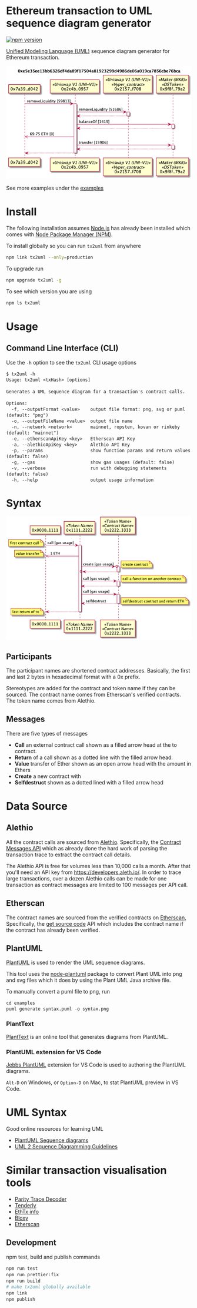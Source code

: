 # Ethereum transaction to UML sequence diagram generator

[![npm version](https://badge.fury.io/js/tx2uml.svg)](https://badge.fury.io/js/tx2uml)

[Unified Modeling Language (UML)](https://en.wikipedia.org/wiki/Unified_Modeling_Language) sequence diagram generator for Ethereum transaction.

![Uniswap MKR remove](./examples/uniswapMKRRemove.png)

See more examples under the [examples](./examples/README.md#example-uml-sequence-diagrams)

# Install

The following installation assumes [Node.js](https://nodejs.org/en/download/) has already been installed which comes with [Node Package Manager (NPM)](https://www.npmjs.com/).

To install globally so you can run `tx2uml` from anywhere

```bash
npm link tx2uml --only=production
```

To upgrade run

```bash
npm upgrade tx2uml -g
```

To see which version you are using

```bash
npm ls tx2uml
```

# Usage

## Command Line Interface (CLI)

Use the `-h` option to see the `tx2uml` CLI usage options

```
$ tx2uml -h
Usage: tx2uml <txHash> [options]

Generates a UML sequence diagram for a transaction's contract calls.

Options:
  -f, --outputFormat <value>    output file format: png, svg or puml (default: "png")
  -o, --outputFileName <value>  output file name
  -n, --network <network>       mainnet, ropsten, kovan or rinkeby (default: "mainnet")
  -e, --etherscanApiKey <key>   Etherscan API Key
  -a, --alethioApiKey <key>     Alethio API Key
  -p, --params                  show function params and return values (default: false)
  -g, --gas                     show gas usages (default: false)
  -v, --verbose                 run with debugging statements (default: false)
  -h, --help                    output usage information
```

# Syntax

![Syntax](./examples/syntax.png)

## Participants

The participant names are shortened contract addresses. Basically, the first and last 2 bytes in hexadecimal format with a 0x prefix.

Stereotypes are added for the contract and token name if they can be sourced. The contract name comes from Etherscan's verified contracts. The token name comes from Alethio.

## Messages

There are five types of messages

- **Call** an external contract call shown as a filled arrow head at the to contract.
- **Return** of a call shown as a dotted line with the filled arrow head.
- **Value** transfer of Ether shown as an open arrow head with the amount in Ethers
- **Create** a new contract with
- **Selfdestruct** shown as a dotted lined with a filled arrow head

# Data Source

## Alethio

All the contract calls are sourced from [Alethio](https://aleth.io/). Specifically, the [Contract Messages API](https://docs.aleth.io/api#tag/Contracts/paths/~1contracts~1{address}~1contractMessages/get) which as already done the hard work of parsing the transaction trace to extract the contract call details.

The Alethio API is free for volumes less than 10,000 calls a month. After that you'll need an API key from https://developers.aleth.io/. In order to trace large transactions, over a dozen Alethio calls can be made for one transaction as contract messages are limited to 100 messages per API call.

## Etherscan

The contract names are sourced from the verified contracts on [Etherscan](https://etherscan.io/), Specifically, the [get source code](https://etherscan.io/apis#contracts) API which includes the contract name if the contract has already been verified.

## PlantUML

[PlantUML](http://plantuml.com) is used to render the UML sequence diagrams.

This tool uses the [node-plantuml](https://www.npmjs.com/package/node-plantuml) package to convert Plant UML into png and svg files which it does by using the Plant UML Java archive file.

To manually convert a puml file to png, run

```
cd examples
puml generate syntax.puml -o syntax.png
```

### PlantText

[PlantText](https://www.planttext.com/) is an online tool that generates diagrams from PlantUML.

### PlantUML extension for VS Code

[Jebbs PlantUML](https://marketplace.visualstudio.com/items?itemName=jebbs.plantuml) extension for VS Code is used to authoring the PlantUML diagrams.

`Alt-D` on Windows, or `Option-D` on Mac, to stat PlantUML preview in VS Code.

# UML Syntax

Good online resources for learning UML

- [PlantUML Sequence diagrams](https://plantuml.com/sequence-diagram)
- [UML 2 Sequence Diagramming Guidelines](http://www.agilemodeling.com/style/sequenceDiagram.htm)

# Similar transaction visualisation tools

- [Parity Trace Decoder](https://github.com/k06a/parity-trace-decoder)
- [Tenderly](https://dashboard.tenderly.dev/)
- [EthTx info](http://ethtx.info/)
- [Bloxy](https://bloxy.info/)
- [Etherscan](https://etherscan.io/txs)

## Development

npm test, build and publish commands

```bash
npm run test
npm run prettier:fix
npm run build
# make tx2uml globally available
npm link
npm publish
```
